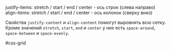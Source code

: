 justify-items: stretch / start / end / center - ось строк (слева направо)
align-items: stretch / start / end / center - ось колонок (сверху вниз)

Свойства `justify-content` и `align-content` помогут выровнять всю сетку. Кроме значений `stretch`, `start`, `end` и `center` у них есть `space-around`, `space-between` и `space-evenly`.

#css-grid